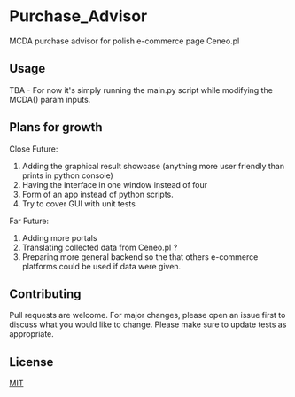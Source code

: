 # Purchase_Advisor
MCDA purchase advisor for polish e-commerce page Ceneo.pl

## Usage
TBA - For now it's simply running the main.py script while modifying the MCDA() param inputs. 

## Plans for growth
Close Future:
1) Adding the graphical result showcase (anything more user friendly than prints in python console)
2) Having the interface in one window instead of four
3) Form of an app instead of python scripts. 
4) Try to cover GUI with unit tests

Far Future:
1) Adding more portals
2) Translating collected data from Ceneo.pl ?
3) Preparing more general backend so the that others e-commerce platforms could be used if data were given.

## Contributing
Pull requests are welcome. For major changes, please open an issue first to discuss what you would like to change.
Please make sure to update tests as appropriate.

## License
[MIT](https://choosealicense.com/licenses/mit/)
